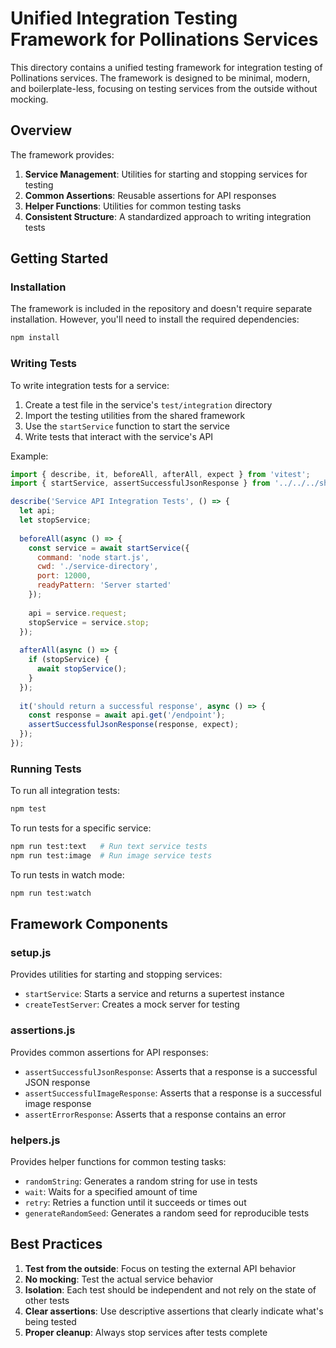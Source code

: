 # Unified Integration Testing Framework for Pollinations Services

This directory contains a unified testing framework for integration testing of Pollinations services. The framework is designed to be minimal, modern, and boilerplate-less, focusing on testing services from the outside without mocking.

## Overview

The framework provides:

1. **Service Management**: Utilities for starting and stopping services for testing
2. **Common Assertions**: Reusable assertions for API responses
3. **Helper Functions**: Utilities for common testing tasks
4. **Consistent Structure**: A standardized approach to writing integration tests

## Getting Started

### Installation

The framework is included in the repository and doesn't require separate installation. However, you'll need to install the required dependencies:

```bash
npm install
```

### Writing Tests

To write integration tests for a service:

1. Create a test file in the service's `test/integration` directory
2. Import the testing utilities from the shared framework
3. Use the `startService` function to start the service
4. Write tests that interact with the service's API

Example:

```javascript
import { describe, it, beforeAll, afterAll, expect } from 'vitest';
import { startService, assertSuccessfulJsonResponse } from '../../../shared/testing/index.js';

describe('Service API Integration Tests', () => {
  let api;
  let stopService;
  
  beforeAll(async () => {
    const service = await startService({
      command: 'node start.js',
      cwd: './service-directory',
      port: 12000,
      readyPattern: 'Server started'
    });
    
    api = service.request;
    stopService = service.stop;
  });
  
  afterAll(async () => {
    if (stopService) {
      await stopService();
    }
  });
  
  it('should return a successful response', async () => {
    const response = await api.get('/endpoint');
    assertSuccessfulJsonResponse(response, expect);
  });
});
```

### Running Tests

To run all integration tests:

```bash
npm test
```

To run tests for a specific service:

```bash
npm run test:text   # Run text service tests
npm run test:image  # Run image service tests
```

To run tests in watch mode:

```bash
npm run test:watch
```

## Framework Components

### setup.js

Provides utilities for starting and stopping services:

- `startService`: Starts a service and returns a supertest instance
- `createTestServer`: Creates a mock server for testing

### assertions.js

Provides common assertions for API responses:

- `assertSuccessfulJsonResponse`: Asserts that a response is a successful JSON response
- `assertSuccessfulImageResponse`: Asserts that a response is a successful image response
- `assertErrorResponse`: Asserts that a response contains an error

### helpers.js

Provides helper functions for common testing tasks:

- `randomString`: Generates a random string for use in tests
- `wait`: Waits for a specified amount of time
- `retry`: Retries a function until it succeeds or times out
- `generateRandomSeed`: Generates a random seed for reproducible tests

## Best Practices

1. **Test from the outside**: Focus on testing the external API behavior
2. **No mocking**: Test the actual service behavior
3. **Isolation**: Each test should be independent and not rely on the state of other tests
4. **Clear assertions**: Use descriptive assertions that clearly indicate what's being tested
5. **Proper cleanup**: Always stop services after tests complete